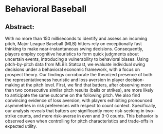 # Behavioral Baseball

## Abstract:

With no more than 150 milliseconds to identify and assess an incoming pitch, Major League Baseball (MLB) hitters rely on exceptionally fast thinking to make near-instantaneous swing decisions. Consequently, players employ cognitive heuristics to form quick judgments about uncertain events, introducing a vulnerability to behavioral biases. Using pitch-by-pitch data from MLB’s Statcast, we evaluate individual swing decisions under a behavioral economic framework, with a focus on prospect theory. Our findings corroborate the theorized presence of both the representativeness heuristic and loss aversion in player decision-making at the pitch level. First, we find that batters, after observing more than two consecutive similar pitch results (balls or strikes), are more likely to anticipate the same outcome on the following pitch. We also find convincing evidence of loss aversion, with players exhibiting pronounced asymmetries in risk preferences with respect to count context. Specifically, our analysis reveals that batters are significantly more risk-seeking in two-strike counts, and more risk-averse in even and 3-0 counts. This behavior is observed even when controlling for pitch characteristics and trade-offs in expected utility.

